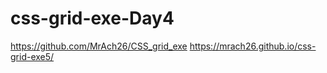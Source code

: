 # css-grid-exe-Day4

https://github.com/MrAch26/CSS_grid_exe
https://mrach26.github.io/css-grid-exe5/
